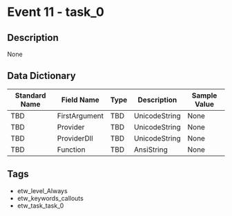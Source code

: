# Event 11 - task_0

## Description
None

## Data Dictionary
|Standard Name|Field Name|Type|Description|Sample Value|
|---|---|---|---|---|
|TBD|FirstArgument|TBD|UnicodeString|None|None|
|TBD|Provider|TBD|UnicodeString|None|None|
|TBD|ProviderDll|TBD|UnicodeString|None|None|
|TBD|Function|TBD|AnsiString|None|None|

## Tags
* etw_level_Always
* etw_keywords_callouts
* etw_task_task_0